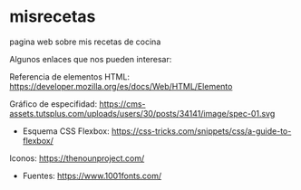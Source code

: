 # misrecetas
 
pagina web sobre mis recetas de cocina

Algunos enlaces que nos pueden interesar:

Referencia de elementos HTML: https://developer.mozilla.org/es/docs/Web/HTML/Elemento

Gráfico de especifidad: https://cms-assets.tutsplus.com/uploads/users/30/posts/34141/image/spec-01.svg

- Esquema CSS Flexbox: https://css-tricks.com/snippets/css/a-guide-to-flexbox/

Iconos: https://thenounproject.com/

- Fuentes: https://www.1001fonts.com/